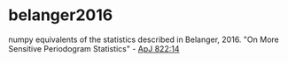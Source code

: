 # belanger2016
numpy equivalents of the statistics described in Belanger, 2016. "On More Sensitive Periodogram Statistics" - [ApJ 822:14](http://adsabs.harvard.edu/abs/2016ApJ...822...14B "ApJ 822:14")
